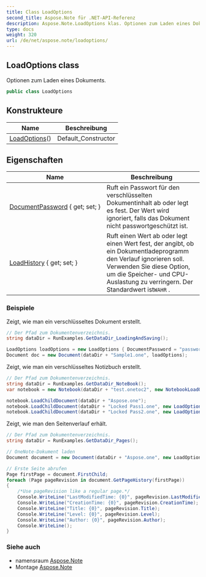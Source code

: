 ```yaml
---
title: Class LoadOptions
second_title: Aspose.Note für .NET-API-Referenz
description: Aspose.Note.LoadOptions klas. Optionen zum Laden eines Dokuments.
type: docs
weight: 320
url: /de/net/aspose.note/loadoptions/
---
```

## LoadOptions class

Optionen zum Laden eines Dokuments.

```csharp
public class LoadOptions
```

## Konstrukteure

| Name | Beschreibung |
| --- | --- |
| [LoadOptions](loadoptions/)() | Default_Constructor |

## Eigenschaften

| Name | Beschreibung |
| --- | --- |
| [DocumentPassword](../../aspose.note/loadoptions/documentpassword/) { get; set; } | Ruft ein Passwort für den verschlüsselten Dokumentinhalt ab oder legt es fest. Der Wert wird ignoriert, falls das Dokument nicht passwortgeschützt ist. |
| [LoadHistory](../../aspose.note/loadoptions/loadhistory/) { get; set; } | Ruft einen Wert ab oder legt einen Wert fest, der angibt, ob ein Dokumentladeprogramm den Verlauf ignorieren soll. Verwenden Sie diese Option, um die Speicher- und CPU-Auslastung zu verringern. Der Standardwert ist`WAHR` . |

### Beispiele

Zeigt, wie man ein verschlüsseltes Dokument erstellt.

```csharp
// Der Pfad zum Dokumentenverzeichnis.
string dataDir = RunExamples.GetDataDir_LoadingAndSaving();

LoadOptions loadOptions = new LoadOptions { DocumentPassword = "password" };
Document doc = new Document(dataDir + "Sample1.one", loadOptions);
```

Zeigt, wie man ein verschlüsseltes Notizbuch erstellt.

```csharp
// Der Pfad zum Dokumentenverzeichnis.
string dataDir = RunExamples.GetDataDir_NoteBook();
var notebook = new Notebook(dataDir + "test.onetoc2", new NotebookLoadOptions() { DeferredLoading = true });

notebook.LoadChildDocument(dataDir + "Aspose.one");  
notebook.LoadChildDocument(dataDir + "Locked Pass1.one", new LoadOptions() { DocumentPassword = "pass" });
notebook.LoadChildDocument(dataDir + "Locked Pass2.one", new LoadOptions() { DocumentPassword = "pass2" });
```

Zeigt, wie man den Seitenverlauf erhält.

```csharp
// Der Pfad zum Dokumentenverzeichnis.
string dataDir = RunExamples.GetDataDir_Pages();

// OneNote-Dokument laden
Document document = new Document(dataDir + "Aspose.one", new LoadOptions { LoadHistory = true });

// Erste Seite abrufen
Page firstPage = document.FirstChild;
foreach (Page pageRevision in document.GetPageHistory(firstPage))
{
    /*Use pageRevision like a regular page.*/
    Console.WriteLine("LastModifiedTime: {0}", pageRevision.LastModifiedTime);
    Console.WriteLine("CreationTime: {0}", pageRevision.CreationTime);
    Console.WriteLine("Title: {0}", pageRevision.Title);
    Console.WriteLine("Level: {0}", pageRevision.Level);
    Console.WriteLine("Author: {0}", pageRevision.Author);
    Console.WriteLine();
}
```

### Siehe auch

* namensraum [Aspose.Note](../../aspose.note/)
* Montage [Aspose.Note](../../)


